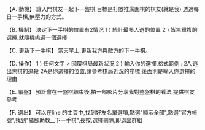 【A. 動機】
讓入門棋友一起下一盤棋,目標是打敗推廣圍棋的棋友(就是我)
透過每日一手棋,無壓力的方式。

【B. 機制】
決定下一手棋的位置有2情況
1 ) 統計最多人選的位置
2 ) 皆無重複的選擇,就隨機挑選一個選擇

【C. 更新下一手棋】
當天早上,更新我方與敵方的下一手棋。

【D. 操作】
1 ) 
任何文字  > 回覆棋局最新狀況
2 ) 
輸入你的選擇,格式範例 : 2A,逃出黑棋的追殺 
2A是你選擇的位置,請參考棋局近況的座標,後面則是輸入你選擇的理由

【E. 覆盤】
預計會在一盤棋結束後,拍一部影片分享我對整盤棋的看法,提供棋友參考

【F. 退出】
可以在line 的主頁中,找到好友名單選項,點選"顯示全部",點選"官方帳號",找到"豬腳助教__下一手棋",長按,選擇刪除,即退出群組
